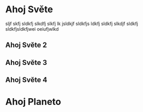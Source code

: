 <h1>Ahoj Světe</h1>
sljf skfj sldkfj slkdfj slkfj lk jsldkjf sldkfjs ldkfj sldkfj slkdjf sldkfj sldkfjsldkfjwei oeiufjwlkd 


<h2>Ahoj Světe 2</h2>


<h2>Ahoj Světe 3</h2>


<h2>Ahoj Světe 4</h2>

<h1>Ahoj Planeto</h1>

